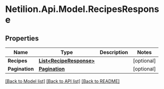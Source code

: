# Netilion.Api.Model.RecipesResponse
## Properties

Name | Type | Description | Notes
------------ | ------------- | ------------- | -------------
**Recipes** | [**List&lt;RecipeResponse&gt;**](RecipeResponse.md) |  | [optional] 
**Pagination** | [**Pagination**](Pagination.md) |  | [optional] 

[[Back to Model list]](../README.md#documentation-for-models) [[Back to API list]](../README.md#documentation-for-api-endpoints) [[Back to README]](../README.md)

